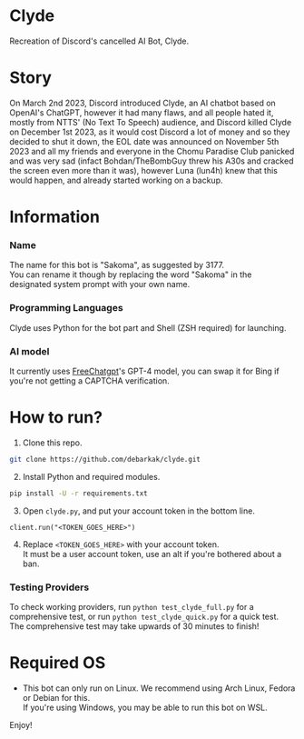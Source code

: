 # Clyde
Recreation of Discord's cancelled AI Bot, Clyde.

# Story
On March 2nd 2023, Discord introduced Clyde, an AI chatbot based on OpenAI's ChatGPT, however it had many flaws, and all people hated it, mostly from NTTS' (No Text To Speech) audience, and Discord killed Clyde on December 1st 2023, as it would cost Discord a lot of money and so they decided to shut it down, the EOL date was announced on November 5th 2023 and all my friends and everyone in the Chomu Paradise Club panicked and was very sad (infact Bohdan/TheBombGuy threw his A30s and cracked the screen even more than it was), however Luna (lun4h) knew that this would happen, and already started working on a backup.

# Information
### Name
The name for this bot is "Sakoma", as suggested by 3177.<br>
You can rename it though by replacing the word "Sakoma" in the designated system prompt with your own name.
### Programming Languages
Clyde uses Python for the bot part and Shell (ZSH required) for launching.
###  AI model
It currently uses [FreeChatgpt](https://free.chatgpt.org.uk)'s GPT-4 model, you can swap it for Bing if you're not getting a CAPTCHA verification.

# How to run?
1. Clone this repo.
```sh
git clone https://github.com/debarkak/clyde.git
```

2. Install Python and required modules.
```sh
pip install -U -r requirements.txt
```

3. Open `clyde.py`, and put your account token in the bottom line.
```
client.run("<TOKEN_GOES_HERE>")
```

4. Replace `<TOKEN_GOES_HERE>` with your account token.<br>
It must be a user account token, use an alt if you're bothered about a ban.

### Testing Providers
To check working providers, run `python test_clyde_full.py` for a comprehensive test, or run `python test_clyde_quick.py` for a quick test.<br>
The comprehensive test may take upwards of 30 minutes to finish!

# Required OS
* This bot can only run on Linux. We recommend using Arch Linux, Fedora or Debian for this.<br>
If you're using Windows, you may be able to run this bot on WSL.

Enjoy!
